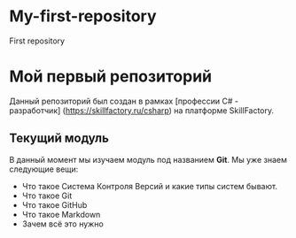 # My-first-repository
First repository
# Мой первый репозиторий
Данный репозиторий был создан в рамках [профессии С# - разработчик] (https://skillfactory.ru/csharp) на платформе SkillFactory.
## Текущий модуль
В данный момент мы изучаем модуль под названием **Git**.
Мы уже знаем следующие вещи:
* Что такое Система Контроля Версий и какие типы систем бывают.
* Что такое Git
* Что такое GitHub
* Что такое Markdown
* Зачем всё это нужно
